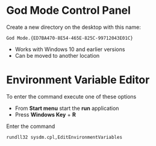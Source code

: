 
# God Mode Control Panel

Create a new directory on the desktop with this name:
```
God Mode.{ED7BA470-8E54-465E-825C-99712043E01C}
```
- Works with Windows 10 and earlier versions
- Can be moved to another location

# Environment Variable Editor

To enter the command execute one of these options
- From **Start menu** start the **run** application
- Press **Windows Key** + **R**

Enter the command
```
rundll32 sysdm.cpl,EditEnvironmentVariables
```
